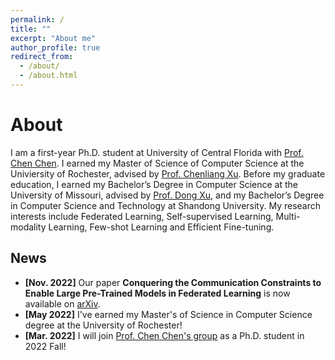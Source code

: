 ```yaml
---
permalink: /
title: ""
excerpt: "About me"
author_profile: true
redirect_from: 
  - /about/
  - /about.html
---
```

# <i class="fa fa-book fa-fw"></i>  About #

I am a first-year Ph.D. student at University of Central Florida with [Prof. Chen Chen](https://www.crcv.ucf.edu/chenchen/). I earned my Master of Science of Computer Science at the Univiersity of Rochester, advised by [Prof. Chenliang Xu](https://www.cs.rochester.edu/~cxu22/). Before my graduate education, I earned my Bachelor’s Degree in Computer Science at the University of Missouri, advised by [Prof. Dong Xu](http://digbio.missouri.edu/), and my Bachelor’s Degree in Computer Science and Technology at Shandong University. My research interests include Federated Learning, Self-supervised Learning, Multi-modality Learning, Few-shot Learning and Efficient Fine-tuning.

## <i class="fa fa-fw fa-rss "></i> News ##

<ul style="width: auto; height: 300px; overflow: auto">

  <li> <b> [Nov. 2022]</b> Our paper <b>Conquering the Communication Constraints to Enable Large Pre-Trained Models in Federated Learning</b> is now available on <a href="https://arxiv.org/abs/2210.01708"> arXiv</a>.

  <li> <b>[May 2022]</b> I've earned my Master's of Science in Computer Science degree at the University of Rochester!</li> 
  
  <li> <b>[Mar. 2022]</b> I will join <a href="https://www.crcv.ucf.edu/chenchen/">Prof. Chen Chen's group</a> as a Ph.D. student in 2022 Fall!</li> 


</ul>

<script type="text/javascript" id="clustrmaps" src="//clustrmaps.com/map_v2.js?d=Ow01XdCgugr-Uj3fr41EfZ2PQbE9AzgMZC4cJxGEQ8g&cl=ffffff&w=a"></script>
